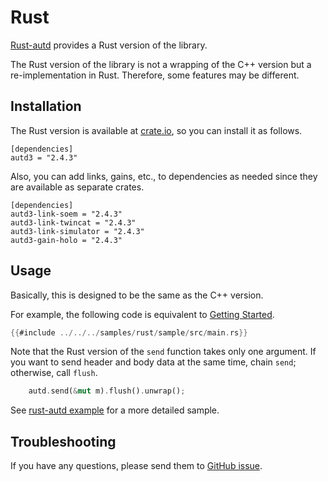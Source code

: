 # Rust

[Rust-autd](https://github.com/shinolab/autd3/tree/master/rust) provides a Rust version of the library.

The Rust version of the library is not a wrapping of the C++ version but a re-implementation in Rust.
Therefore, some features may be different.

## Installation

The Rust version is available at [crate.io](https://crates.io/crates/autd3), so you can install it as follows.

```
[dependencies]
autd3 = "2.4.3"
```

Also, you can add links, gains, etc., to dependencies as needed since they are available as separate crates.

```
[dependencies]
autd3-link-soem = "2.4.3"
autd3-link-twincat = "2.4.3"
autd3-link-simulator = "2.4.3"
autd3-gain-holo = "2.4.3"
```

## Usage

Basically, this is designed to be the same as the C++ version.

For example, the following code is equivalent to [Getting Started](../Users_Manual/getting_started.md).

```rust
{{#include ../../../samples/rust/sample/src/main.rs}}
```

Note that the Rust version of the `send` function takes only one argument. 
If you want to send header and body data at the same time, chain `send`; otherwise, call `flush`.
```rust
    autd.send(&mut m).flush().unwrap();
```

See [rust-autd example](https://github.com/shinolab/autd3/tree/master/rust/autd3-examples) for a more detailed sample.

## Troubleshooting

If you have any questions, please send them to [GitHub issue](https://github.com/shinolab/autd3/issues).
